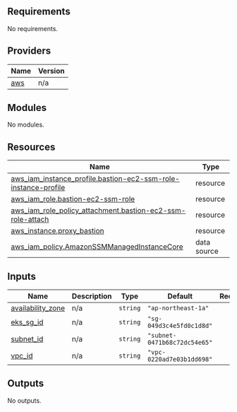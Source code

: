 ## Requirements

No requirements.

## Providers

| Name | Version |
|------|---------|
| <a name="provider_aws"></a> [aws](#provider\_aws) | n/a |

## Modules

No modules.

## Resources

| Name | Type |
|------|------|
| [aws_iam_instance_profile.bastion-ec2-ssm-role-instance-profile](https://registry.terraform.io/providers/hashicorp/aws/latest/docs/resources/iam_instance_profile) | resource |
| [aws_iam_role.bastion-ec2-ssm-role](https://registry.terraform.io/providers/hashicorp/aws/latest/docs/resources/iam_role) | resource |
| [aws_iam_role_policy_attachment.bastion-ec2-ssm-role-attach](https://registry.terraform.io/providers/hashicorp/aws/latest/docs/resources/iam_role_policy_attachment) | resource |
| [aws_instance.proxy_bastion](https://registry.terraform.io/providers/hashicorp/aws/latest/docs/resources/instance) | resource |
| [aws_iam_policy.AmazonSSMManagedInstanceCore](https://registry.terraform.io/providers/hashicorp/aws/latest/docs/data-sources/iam_policy) | data source |

## Inputs

| Name | Description | Type | Default | Required |
|------|-------------|------|---------|:--------:|
| <a name="input_availability_zone"></a> [availability\_zone](#input\_availability\_zone) | n/a | `string` | `"ap-northeast-1a"` | no |
| <a name="input_eks_sg_id"></a> [eks\_sg\_id](#input\_eks\_sg\_id) | n/a | `string` | `"sg-049d3c4e5fd0c1d8d"` | no |
| <a name="input_subnet_id"></a> [subnet\_id](#input\_subnet\_id) | n/a | `string` | `"subnet-0471b68c72dc54e65"` | no |
| <a name="input_vpc_id"></a> [vpc\_id](#input\_vpc\_id) | n/a | `string` | `"vpc-0220ad7e03b1dd698"` | no |

## Outputs

No outputs.
